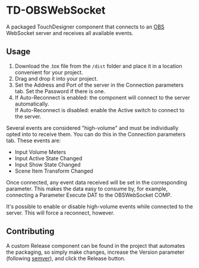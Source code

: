 # TD-OBSWebSocket

A packaged TouchDesigner component that connects to an [OBS](https://obsproject.com) WebSocket server and receives all available events.

## Usage

1. Download the .tox file from the `/dist` folder and place it in a location convenient for your project.
2. Drag and drop it into your project.
3. Set the Address and Port of the server in the Connection parameters tab. Set the Password if there is one.
4. If Auto-Reconnect is enabled: the component will connect to the server automatically.  
   If Auto-Reconnect is disabled: enable the Active switch to connect to the server.

Several events are considered "high-volume" and must be individually opted into to receive them. You can do this in the Connection parameters tab. These events are:

- Input Volume Meters
- Input Active State Changed
- Input Show State Changed
- Scene Item Transform Changed

Once connected, any event data received will be set in the corresponding parameter. This makes the data easy to consume by, for example, connecting a Parameter Execute DAT to the OBSWebSocket COMP.

It's possible to enable or disable high-volume events while connected to the server. This will force a reconnect, however.

## Contributing

A custom Release component can be found in the project that automates the packaging, so simply make changes, increase the Version parameter (following [semver](https://semver.org)), and click the Release button.
